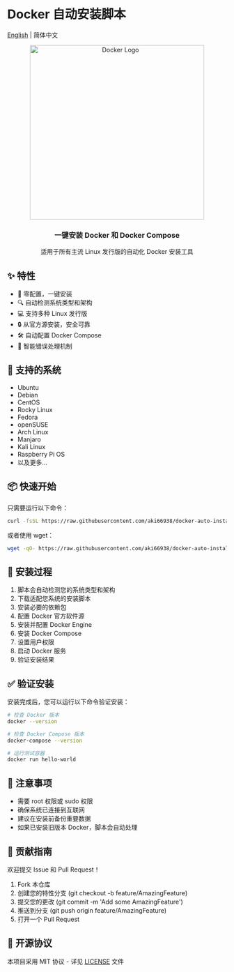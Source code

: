 # Docker 自动安装脚本

[English](./README_EN.md) | 简体中文

<div align="center">
    <img src="https://www.docker.com/wp-content/uploads/2022/03/horizontal-logo-monochromatic-white.png" alt="Docker Logo" width="400"/>
    <h3>一键安装 Docker 和 Docker Compose</h3>
    <p>适用于所有主流 Linux 发行版的自动化 Docker 安装工具</p>
</div>

## ✨ 特性

- 🚀 零配置，一键安装
- 🔍 自动检测系统类型和架构
- 💻 支持多种 Linux 发行版
- 🔒 从官方源安装，安全可靠
- 🛠️ 自动配置 Docker Compose
- 🎯 智能错误处理机制

## 🎁 支持的系统

- Ubuntu
- Debian
- CentOS
- Rocky Linux
- Fedora
- openSUSE
- Arch Linux
- Manjaro
- Kali Linux
- Raspberry Pi OS
- 以及更多...

## 📦 快速开始

只需要运行以下命令：

```bash
curl -fsSL https://raw.githubusercontent.com/aki66938/docker-auto-install/main/install.sh | sudo bash
```

或者使用 wget：

```bash
wget -qO- https://raw.githubusercontent.com/aki66938/docker-auto-install/main/install.sh | sudo bash
```

## 🔧 安装过程

1. 脚本会自动检测您的系统类型和架构
2. 下载适配您系统的安装脚本
3. 安装必要的依赖包
4. 配置 Docker 官方软件源
5. 安装并配置 Docker Engine
6. 安装 Docker Compose
7. 设置用户权限
8. 启动 Docker 服务
9. 验证安装结果

## ✅ 验证安装

安装完成后，您可以运行以下命令验证安装：

```bash
# 检查 Docker 版本
docker --version

# 检查 Docker Compose 版本
docker-compose --version

# 运行测试容器
docker run hello-world
```

## 📝 注意事项

- 需要 root 权限或 sudo 权限
- 确保系统已连接到互联网
- 建议在安装前备份重要数据
- 如果已安装旧版本 Docker，脚本会自动处理

## 🤝 贡献指南

欢迎提交 Issue 和 Pull Request！

1. Fork 本仓库
2. 创建您的特性分支 (git checkout -b feature/AmazingFeature)
3. 提交您的更改 (git commit -m 'Add some AmazingFeature')
4. 推送到分支 (git push origin feature/AmazingFeature)
5. 打开一个 Pull Request

## 📜 开源协议

本项目采用 MIT 协议 - 详见 [LICENSE](LICENSE) 文件

